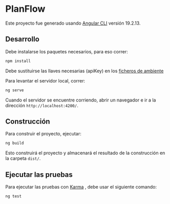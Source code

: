 # PlanFlow

Este proyecto fue generado usando [Angular CLI](https://github.com/angular/angular-cli) versión 19.2.13.

## Desarrollo

Debe instalarse los paquetes necesarios, para eso correr:

```bash
npm install
```

Debe sustituirse las llaves necesarias (apiKey) en los [ficheros de ambiente](src/environments/environment.ts)

Para levantar el servidor local, correr:

```bash
ng serve
```

Cuando el servidor se encuentre corriendo, abrir un navegador e ir a la dirección `http://localhost:4200/`.

## Construcción

Para construir el proyecto, ejecutar:

```bash
ng build
```

Esto construirá el proyecto y almacenará el resultado de la construcción en la carpeta `dist/`.

## Ejecutar las pruebas

Para ejecutar las pruebas con [Karma](https://karma-runner.github.io) , debe usar el siguiente comando:

```bash
ng test
```

